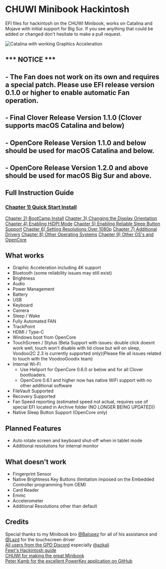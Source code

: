 # CHUWI Minibook Hackintosh

EFI files for hackintosh on the CHUWI Minibook, works on Catalina and Mojave with initial support for Big Sur.
If you see anything that could be added or changed don't hesitate to make a pull request.

![Catalina with working Graphics Acceleration](/images/Catalina.jpeg)

## *** NOTICE ***
## - The Fan does not work on its own and requires a special patch. Please use EFI release version 0.1.0 or higher to enable automatic Fan operation. 
## - Final Clover Release Version 1.1.0 (Clover supports macOS Catalina and below)
## - OpenCore Release Version 1.1.0 and below should be used for macOS Catalina and below. 
## - OpenCore Release Version 1.2.0 and above should be used for macOS Big Sur and above.


##
## Full Instruction Guide

### [Chapter 1) Quick Start Install](/1-QuickStart.md)
[Chapter 2) BootCamp Install](/2-BootCamp.md)
[Chapter 3) Changing the Display Orientation](/3-Orientation.md)
[Chapter 4) Enabling HiDPI Mode](/4-HiDPI.md)
[Chapter 5) Enabling Reliable Sleep Button Support](/5-SleepButton.md)
[Chapter 6) Setting Resolutions Over 1080p](/6-1080p&up.md)
[Chapter 7) Additional Drivers](/7-drivers.md)
[Chapter 8) Other Operating Systems](/8-OtherOS.md)
[Chapter 9) Other OS's and OpenCore](/9-OtherOS&OC.md)

## What works 

- Graphic Acceleration including 4K support
- Bluetooth (some reliability issues may still exist)
- Brightness
- Audio
- Power Management
- Battery 
- USB
- Keyboard
- Camera
- Sleep / Wake
- Fully Automated FAN
- TrackPoint 
- HDMI / Type-C
- Windows boot from OpenCore
- TouchScreen / Stylus (Beta Support with issues: double click doesnt work well, touch won't disable with lid close but will on sleep, Voodooi2C 2.3 is currently supported only)(Please file all issues related to touch with the VoodooGoodix team)
- Internal Wi-Fi 
    - Use Heliport for OpenCore 0.6.0 or below and for all Clover bootloaders. 
    - OpenCore 0.6.1 and higher now has native WiFi support with no other additional software
- FileVault Supported
- Recovery Supported
- Fan Speed reporting (estimated speed not actual, requires use of special EFI located in Archive folder (NO LONGER BEING UPDATED))
- Native Sleep Button Support (OpenCore only)

## Planned Features

- Auto rotate screen and keyboard shut-off when in tablet mode
- Additional resolutions for internal monitor

## What doesn't work

- Fingerprint Sensor
- Native Brightness Key Buttons (limitation imposed on the Embedded Controller programming from OEM)
- Card Reader
- Emmc
- Accelerometer
- Additional Resolutions other than default


## Credits
Special thanks to my Minibook bro [@Balopez](https://github.com/balopez83/One-Mix-3-Hackintosh) for all of his assistance and [@Lazd](https://github.com/lazd/VoodooI2CGoodix) for the touchscreen driver <br>
[All users from the GPD Discord]() especially [@azkali](https://github.com/Azkali/GPD-P2-MAX-Hackintosh) <br>
[Fewt's Hackintosh guide](https://fewt.gitbook.io/laptopguide/) <br>
[CHUWI for making the great Minibook](https://www.chuwi.com/cn/) <br>
[Peter Kamb for the excellent PowerKey application on GitHub](https://github.com/pkamb/PowerKey) <br>
